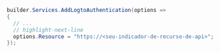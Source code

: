 ```csharp title="Program.cs"
builder.Services.AddLogtoAuthentication(options =>
{
  // ...
  // highlight-next-line
  options.Resource = "https://<seu-indicador-de-recurso-de-api>";
});
```
